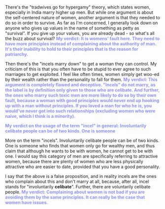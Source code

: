There's the "tradwives go for hypergamy" theory, which states women, especially in India marry higher up men. But while one argument is about the self-centered nature of women, another argument is that they needed to do so in order to survive. As far as I'm concerned, I generally look down on anyone who gives up values in the name of something as petty as "survival". If you give up your values, you are already dead - so what's all the buzz about survival? <span style="color:#8c90f9"><b>My verdict: It is womens' fault here. They need to have more principles instead of complaining about the authority of man. It's their inability to hold to their principles that is the reason for patriarchy.</b></span>

Then there's the "incels marry down" to get a woman they can control. My criticism of this is that you often have to be stupid to ever agree to such marriages to get exploited. I feel like often times, women simply get woo-ed by their wealth rather than the personality to fall for them. <span style="color:#8c90f9"><b>My verdict: This argument is completely flawed and deceptive. "Incels" do not marry, as the label is by definition only given to those who are celibate. And further, the ones who marry such toxic men are more likely to do so by their own fault, because a woman with good principles would never end up hooking up with a man without principles. If you loved a man for who he is, you would've never got into such relationships (excluding women who were naive, which I think is a minority).</b></span>

<span style="color:#8c90f9"><b>My verdict on the usage of the term "incel" in general: Involuntarily celibate people can be of two kinds. One is someone</b></span>

More on the term "incels". Involuntarily celibate people can be of two kinds. One is someone who finds that women only go for wealthy men, and thus claim that although he wants to be with women, he cannot get to be with one. I would say this category of men are specifically referring to attractive women, because there are plenty of women who are less physically attractive who are easier to date, provided that you have a good personality.

I say that the above is a false proposition, and in reality incels are the ones who complain about this and don't marry at all, because, after all, incel stands for "involuntarily **celibate**". Further, there are voluntarily celibate people. <span style="color:#8c90f9"><b>My verdict: Complaining about women is not bad if you are avoiding them by the same principles. It can really be the case that women have issues.</b></span>

